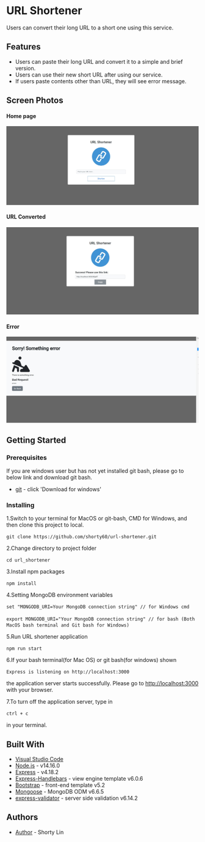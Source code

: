 # URL Shortener

Users can convert their long URL to a short one using this service.

## Features

- Users can paste their long URL and convert it to a simple and brief version.
- Users can use their new short URL after using our service.
- If users paste contents other than URL, they will see error message.

## Screen Photos

#### Home page

![Home](https://github.com/shorty60/url-shortener/blob/main/public/images/index.jpg)

#### URL Converted

![Result](https://github.com/shorty60/url-shortener/blob/main/public/images/result.jpg)

#### Error

![Error](https://github.com/shorty60/url-shortener/blob/main/public/images/error.jpg)

## Getting Started

### Prerequisites

If you are windows user but has not yet installed git bash, please go to below link and download git bash.

- [git](https://git-scm.com/) - click 'Download for windows'

### Installing

1.Switch to your terminal for MacOS or git-bash, CMD for Windows, and then clone this project to local.

```
git clone https://github.com/shorty60/url-shortener.git
```

2.Change directory to project folder

```
cd url_shortener
```

3.Install npm packages

```
npm install
```

4.Setting MongoDB environment variables

```
set "MONGODB_URI=Your MongoDB connection string" // for Windows cmd

export MONGODB_URI="Your MongoDB connection string" // for bash (Both MacOS bash terminal and Git bash for Windows)

```

5.Run URL shortener application

```
npm run start
```

6.If your bash terminal(for Mac OS) or git bash(for windows) shown

```
Express is listening on http://localhost:3000
```

the application server starts successfully.
Please go to [http://localhost:3000](http://localhost:3000) with your browser.

7.To turn off the application server, type in

```
ctrl + c
```

in your terminal.

## Built With

- [Visual Studio Code](https://visualstudio.microsoft.com/zh-hant/)
- [Node.js](https://nodejs.org/zh-tw/download/) - v14.16.0
- [Express](https://www.npmjs.com/package/express) - v4.18.2
- [Express-Handlebars](https://www.npmjs.com/package/express-handlebars) - view engine template v6.0.6
- [Bootstrap](https://getbootstrap.com/docs/5.2/getting-started/introduction/) - front-end template v5.2
- [Mongoose](https://mongoosejs.com/) - MongoDB ODM v6.6.5
- [express-validator](https://express-validator.github.io/docs/) - server side validation v6.14.2

## Authors

- [Author](https://github.com/shorty60) - Shorty Lin
